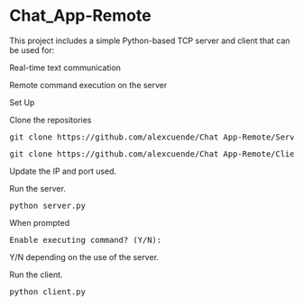 # Chat_App-Remote

This project includes a simple Python-based TCP server and client that can be used for:

Real-time text communication

Remote command execution on the server

Set Up

Clone the repositories
<pre>git clone https://github.com/alexcuende/Chat_App-Remote/Server.py</pre>
<pre>git clone https://github.com/alexcuende/Chat_App-Remote/Client.py</pre>

Update the IP and port used.

Run the server.
<pre>python server.py</pre>
When prompted
<pre>Enable executing command? (Y/N):
</pre>
Y/N depending on the use of the server.

Run the client.
<pre>python client.py</pre>
